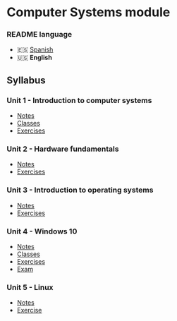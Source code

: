 # Computer Systems module

### README language
- 🇪🇸 [Spanish](./README.md)
- 🇺🇸 **English**

## Syllabus
### Unit 1 - Introduction to computer systems
- [Notes](./unidad1-introduccion_a_los_sistemas_informaticos/apuntes/)
- [Classes](./unidad1-introduccion_a_los_sistemas_informaticos/clases/)
- [Exercises](./unidad1-introduccion_a_los_sistemas_informaticos/ejercicios/)
### Unit 2 - Hardware fundamentals
- [Notes](./unidad2-fundamentos_de_hardware/apuntes/)
- [Exercises](./unidad2-fundamentos_de_hardware/ejercicios/)
### Unit 3 - Introduction to operating systems
- [Notes](./unidad3-introduccion_a_los_sistemas_operativos/apuntes/)
- [Exercises](./unidad3-introduccion_a_los_sistemas_operativos/ejercicios/)
### Unit 4 - Windows 10
- [Notes](./unidad4-windows10/apuntes/)
- [Classes](./unidad4-windows10/clases/)
- [Exercises](./unidad4-windows10/ejercicios/)
- [Exam](./unidad4-windows10/examen/)
### Unit 5 - Linux
- [Notes](./unidad5-linux/apuntes/)
- [Exercise](./unidad5-linux/ejercicio/)
